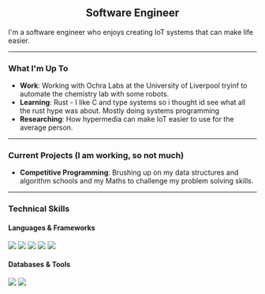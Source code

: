 <h2 align="center">
Software Engineer 
</h2>

I'm a software engineer who enjoys creating IoT systems that can make life easier.

---

### **What I'm Up To**

- **Work**: Working with Ochra Labs at the University of Liverpool tryinf to automate the chemistry lab with some robots.
- **Learning**: Rust - I like C and type systems so i thought id see what all the rust hype was about. Mostly doing systems programming
- **Researching**: How hypermedia can make IoT easier to use for the average person. 

---

### **Current Projects** (I am working, so not much)

- **Competitive Programming**: Brushing up on my data structures and algorithm schools and my Maths to challenge my problem solving skills.

---

### **Technical Skills**

#### **Languages & Frameworks**
![](https://img.shields.io/badge/Code-Python-informational?style=flat&logo=Python&color=3776AB)
![](https://img.shields.io/badge/Code-Rust-informational?style=flat&logo=Rust&color=000000)
![](https://img.shields.io/badge/Code-JavaScript-informational?style=flat&logo=JavaScript&color=F7DF1E)
![](https://img.shields.io/badge/Code-Svelte-informational?style=flat&logo=Svelte&color=FF3E00)
![](https://img.shields.io/badge/Code-FastAPI-informational?style=flat&logo=FastAPI&color=009688)

#### **Databases & Tools**
![](https://img.shields.io/badge/DB-PostgreSQL-informational?style=flat&logo=PostgreSQL&color=336791)
![](https://img.shields.io/badge/DB-MongoDB-informational?style=flat&logo=MongoDB&color=47A248)

